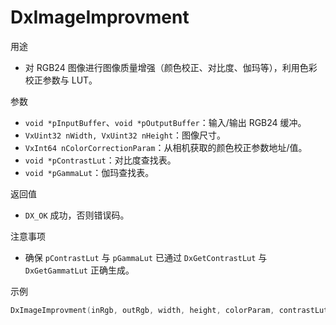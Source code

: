 # DxImageImprovment

用途
- 对 RGB24 图像进行图像质量增强（颜色校正、对比度、伽玛等），利用色彩校正参数与 LUT。

参数
- `void *pInputBuffer`、`void *pOutputBuffer`：输入/输出 RGB24 缓冲。
- `VxUint32 nWidth, VxUint32 nHeight`：图像尺寸。
- `VxInt64 nColorCorrectionParam`：从相机获取的颜色校正参数地址/值。
- `void *pContrastLut`：对比度查找表。
- `void *pGammaLut`：伽玛查找表。

返回值
- `DX_OK` 成功，否则错误码。

注意事项
- 确保 `pContrastLut` 与 `pGammaLut` 已通过 `DxGetContrastLut` 与 `DxGetGammatLut` 正确生成。

示例
```c
DxImageImprovment(inRgb, outRgb, width, height, colorParam, contrastLut, gammaLut);
```